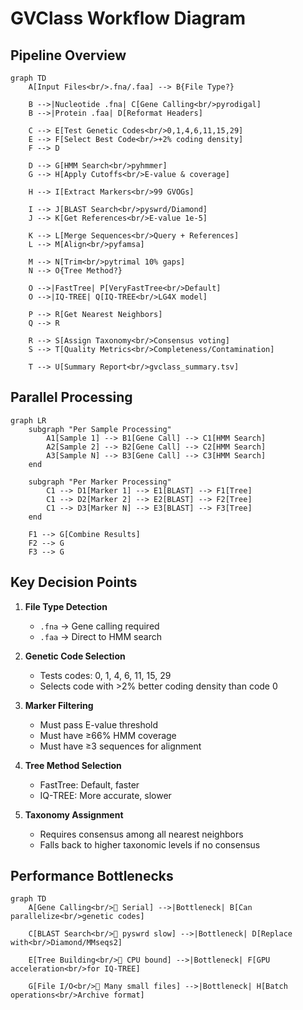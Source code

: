 # GVClass Workflow Diagram

## Pipeline Overview

```mermaid
graph TD
    A[Input Files<br/>.fna/.faa] --> B{File Type?}
    
    B -->|Nucleotide .fna| C[Gene Calling<br/>pyrodigal]
    B -->|Protein .faa| D[Reformat Headers]
    
    C --> E[Test Genetic Codes<br/>0,1,4,6,11,15,29]
    E --> F[Select Best Code<br/>+2% coding density]
    F --> D
    
    D --> G[HMM Search<br/>pyhmmer]
    G --> H[Apply Cutoffs<br/>E-value & coverage]
    
    H --> I[Extract Markers<br/>99 GVOGs]
    
    I --> J[BLAST Search<br/>pyswrd/Diamond]
    J --> K[Get References<br/>E-value 1e-5]
    
    K --> L[Merge Sequences<br/>Query + References]
    L --> M[Align<br/>pyfamsa]
    
    M --> N[Trim<br/>pytrimal 10% gaps]
    N --> O{Tree Method?}
    
    O -->|FastTree| P[VeryFastTree<br/>Default]
    O -->|IQ-TREE| Q[IQ-TREE<br/>LG4X model]
    
    P --> R[Get Nearest Neighbors]
    Q --> R
    
    R --> S[Assign Taxonomy<br/>Consensus voting]
    S --> T[Quality Metrics<br/>Completeness/Contamination]
    
    T --> U[Summary Report<br/>gvclass_summary.tsv]
```

## Parallel Processing

```mermaid
graph LR
    subgraph "Per Sample Processing"
        A1[Sample 1] --> B1[Gene Call] --> C1[HMM Search]
        A2[Sample 2] --> B2[Gene Call] --> C2[HMM Search]
        A3[Sample N] --> B3[Gene Call] --> C3[HMM Search]
    end
    
    subgraph "Per Marker Processing"
        C1 --> D1[Marker 1] --> E1[BLAST] --> F1[Tree]
        C1 --> D2[Marker 2] --> E2[BLAST] --> F2[Tree]
        C1 --> D3[Marker N] --> E3[BLAST] --> F3[Tree]
    end
    
    F1 --> G[Combine Results]
    F2 --> G
    F3 --> G
```

## Key Decision Points

1. **File Type Detection**
   - `.fna` → Gene calling required
   - `.faa` → Direct to HMM search

2. **Genetic Code Selection**
   - Tests codes: 0, 1, 4, 6, 11, 15, 29
   - Selects code with >2% better coding density than code 0

3. **Marker Filtering**
   - Must pass E-value threshold
   - Must have ≥66% HMM coverage
   - Must have ≥3 sequences for alignment

4. **Tree Method Selection**
   - FastTree: Default, faster
   - IQ-TREE: More accurate, slower

5. **Taxonomy Assignment**
   - Requires consensus among all nearest neighbors
   - Falls back to higher taxonomic levels if no consensus

## Performance Bottlenecks

```mermaid
graph TD
    A[Gene Calling<br/>🐌 Serial] -->|Bottleneck| B[Can parallelize<br/>genetic codes]
    
    C[BLAST Search<br/>🐌 pyswrd slow] -->|Bottleneck| D[Replace with<br/>Diamond/MMseqs2]
    
    E[Tree Building<br/>🐌 CPU bound] -->|Bottleneck| F[GPU acceleration<br/>for IQ-TREE]
    
    G[File I/O<br/>🐌 Many small files] -->|Bottleneck| H[Batch operations<br/>Archive format]
```